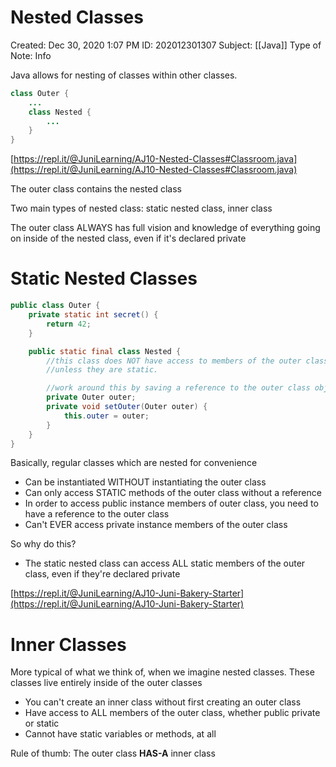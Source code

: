 # Nested Classes

Created: Dec 30, 2020 1:07 PM
ID: 202012301307
Subject: [[Java]]
Type of Note: Info

Java allows for nesting of classes within other classes.

```java
class Outer {
	...
	class Nested {
		...
	}
}
```

[https://repl.it/@JuniLearning/AJ10-Nested-Classes#Classroom.java](https://repl.it/@JuniLearning/AJ10-Nested-Classes#Classroom.java)

The outer class contains the nested class

Two main types of nested class: static nested class, inner class

The outer class ALWAYS has full vision and knowledge of everything going on inside of the nested class, even if it's declared private

# Static Nested Classes

```java
public class Outer {
	private static int secret() {
		return 42;
	}

	public static final class Nested {
		//this class does NOT have access to members of the outer class
		//unless they are static.

		//work around this by saving a reference to the outer class object:
		private Outer outer;
		private void setOuter(Outer outer) {
			this.outer = outer;
		}
	}
}
```

Basically, regular classes which are nested for convenience

- Can be instantiated WITHOUT instantiating the outer class
- Can only access STATIC methods of the outer class without a reference
- In order to access public instance members of outer class, you need to have a reference to the outer class
- Can't EVER access private instance members of the outer class

So why do this?

- The static nested class can access ALL static members of the outer class, even if they're declared private

[https://repl.it/@JuniLearning/AJ10-Juni-Bakery-Starter](https://repl.it/@JuniLearning/AJ10-Juni-Bakery-Starter)

# Inner Classes

More typical of what we think of, when we imagine nested classes. These classes live entirely inside of the outer classes

- You can't create an inner class without first creating an outer class
- Have access to ALL members of the outer class, whether public private or static
- Cannot have static variables or methods, at all

Rule of thumb: The outer class **HAS-A** inner class